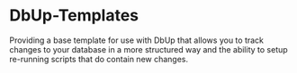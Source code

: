 # DbUp-Templates
Providing a base template for use with DbUp that allows you to track changes to your database in a more structured way and the ability to setup re-running scripts that do contain new changes.
